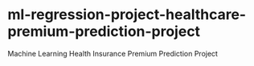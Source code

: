 # ml-regression-project-healthcare-premium-prediction-project
Machine Learning Health Insurance Premium Prediction Project
